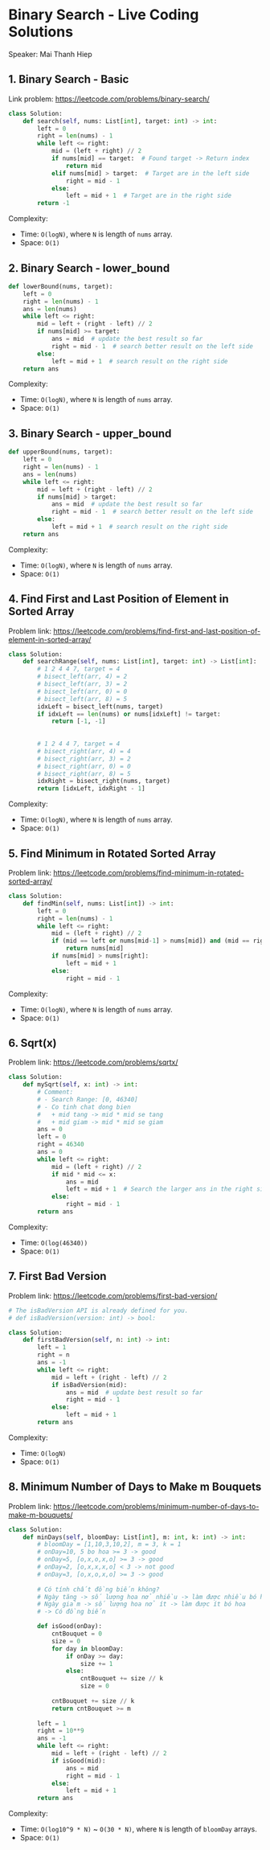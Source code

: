 # Binary Search - Live Coding Solutions

Speaker: Mai Thanh Hiep

## 1. Binary Search - Basic

Link problem: https://leetcode.com/problems/binary-search/

```python
class Solution:
    def search(self, nums: List[int], target: int) -> int:
        left = 0
        right = len(nums) - 1
        while left <= right:
            mid = (left + right) // 2
            if nums[mid] == target:  # Found target -> Return index
                return mid
            elif nums[mid] > target:  # Target are in the left side
                right = mid - 1
            else:
                left = mid + 1  # Target are in the right side
        return -1
```

Complexity:

- Time: `O(logN)`, where `N` is length of `nums` array.
- Space: `O(1)`



## 2. Binary Search - lower_bound

```python
def lowerBound(nums, target):
    left = 0
    right = len(nums) - 1
    ans = len(nums)
    while left <= right:
        mid = left + (right - left) // 2
        if nums[mid] >= target:
            ans = mid  # update the best result so far
            right = mid - 1  # search better result on the left side
        else:
            left = mid + 1  # search result on the right side
    return ans
```

Complexity:

- Time: `O(logN)`, where `N` is length of `nums` array.
- Space: `O(1)`



## 3. Binary Search - upper_bound

```python
def upperBound(nums, target):
    left = 0
    right = len(nums) - 1
    ans = len(nums)
    while left <= right:
        mid = left + (right - left) // 2
        if nums[mid] > target:  
            ans = mid  # update the best result so far
            right = mid - 1  # search better result on the left side
        else:
            left = mid + 1  # search result on the right side
    return ans
```

Complexity:

- Time: `O(logN)`, where `N` is length of `nums` array.
- Space: `O(1)`



## 4. Find First and Last Position of Element in Sorted Array

Problem link: https://leetcode.com/problems/find-first-and-last-position-of-element-in-sorted-array/

```python
class Solution:
    def searchRange(self, nums: List[int], target: int) -> List[int]:
        # 1 2 4 4 7, target = 4
        # bisect_left(arr, 4) = 2
        # bisect_left(arr, 3) = 2
        # bisect_left(arr, 0) = 0
        # bisect_left(arr, 8) = 5
        idxLeft = bisect_left(nums, target)
        if idxLeft == len(nums) or nums[idxLeft] != target:
            return [-1, -1]
        
        
        # 1 2 4 4 7, target = 4
        # bisect_right(arr, 4) = 4
        # bisect_right(arr, 3) = 2
        # bisect_right(arr, 0) = 0
        # bisect_right(arr, 8) = 5
        idxRight = bisect_right(nums, target)
        return [idxLeft, idxRight - 1]
```

Complexity:

- Time: `O(logN)`, where `N` is length of `nums` array.
- Space: `O(1)`



## 5. Find Minimum in Rotated Sorted Array

Problem link: https://leetcode.com/problems/find-minimum-in-rotated-sorted-array/

```python
class Solution:
    def findMin(self, nums: List[int]) -> int:
        left = 0
        right = len(nums) - 1
        while left <= right:
            mid = (left + right) // 2
            if (mid == left or nums[mid-1] > nums[mid]) and (mid == right or nums[mid] < nums[mid+1]):
                return nums[mid]
            if nums[mid] > nums[right]:
                left = mid + 1
            else:
                right = mid - 1
```

Complexity:

- Time: `O(logN)`, where `N` is length of `nums` array.
- Space: `O(1)`



## 6. Sqrt(x)

Problem link: https://leetcode.com/problems/sqrtx/

```python
class Solution:
    def mySqrt(self, x: int) -> int:
        # Comment:
        # - Search Range: [0, 46340]
        # - Co tinh chat dong bien
        #   + mid tang -> mid * mid se tang
        #   + mid giam -> mid * mid se giam
        ans = 0
        left = 0
        right = 46340
        ans = 0
        while left <= right:
            mid = (left + right) // 2
            if mid * mid <= x:
                ans = mid
                left = mid + 1  # Search the larger ans in the right side
            else:
                right = mid - 1
        return ans
```

Complexity:

- Time: `O(log(46340))`
- Space: `O(1)`



## 7. First Bad Version

Problem link: https://leetcode.com/problems/first-bad-version/

```python
# The isBadVersion API is already defined for you.
# def isBadVersion(version: int) -> bool:

class Solution:
    def firstBadVersion(self, n: int) -> int:
        left = 1
        right = n
        ans = -1
        while left <= right:
            mid = left + (right - left) // 2
            if isBadVersion(mid):
                ans = mid  # update best result so far
                right = mid - 1
            else:
                left = mid + 1
        return ans
```

Complexity:

- Time: `O(logN)`
- Space: `O(1)`



## 8. Minimum Number of Days to Make m Bouquets

Problem link: https://leetcode.com/problems/minimum-number-of-days-to-make-m-bouquets/

```python
class Solution:
    def minDays(self, bloomDay: List[int], m: int, k: int) -> int:
        # bloomDay = [1,10,3,10,2], m = 3, k = 1
        # onDay=10, 5 bo hoa >= 3 -> good
        # onDay=5, [o,x,o,x,o] >= 3 -> good
        # onDay=2, [o,x,x,x,o] < 3 -> not good
        # onDay=3, [o,x,o,x,o] >= 3 -> good
        
        # Có tính chất đồng biến không?
        # Ngày tăng -> số lượng hoa nở nhiều -> làm được nhiều bó hoa
        # Ngày giảm -> số lượng hoa nở ít -> làm được ít bó hoa
        # -> Có đồng biến

        def isGood(onDay):
            cntBouquet = 0
            size = 0
            for day in bloomDay:
                if onDay >= day:
                    size += 1
                else:
                    cntBouquet += size // k
                    size = 0
                    
            cntBouquet += size // k
            return cntBouquet >= m
        
        left = 1
        right = 10**9
        ans = -1
        while left <= right:
            mid = left + (right - left) // 2
            if isGood(mid):
                ans = mid
                right = mid - 1
            else:
                left = mid + 1
        return ans
```

Complexity:

- Time: `O(log10^9 * N)` ~ `O(30 * N)`, where `N` is length of `bloomDay` arrays.
- Space: `O(1)`



